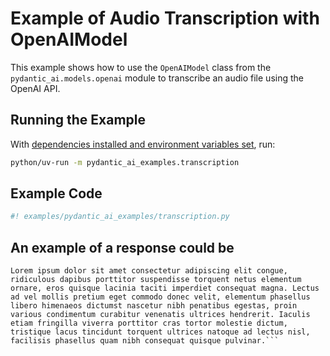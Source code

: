 # Example of Audio Transcription with OpenAIModel

This example shows how to use the `OpenAIModel` class from the `pydantic_ai.models.openai` module to transcribe an audio file using the OpenAI API.

## Running the Example

With [dependencies installed and environment variables set](./index.md#usage), run:

```bash
python/uv-run -m pydantic_ai_examples.transcription
```

## Example Code

```python {title="transcription.py"}
#! examples/pydantic_ai_examples/transcription.py
```

## An example of a response could be
```
Lorem ipsum dolor sit amet consectetur adipiscing elit congue, ridiculous dapibus porttitor suspendisse torquent netus elementum ornare, eros quisque lacinia taciti imperdiet consequat magna. Lectus ad vel mollis pretium eget commodo donec velit, elementum phasellus libero himenaeos dictumst nascetur nibh penatibus egestas, proin various condimentum curabitur venenatis ultrices hendrerit. Iaculis etiam fringilla viverra porttitor cras tortor molestie dictum, tristique lacus tincidunt torquent ultrices natoque ad lectus nisl, facilisis phasellus quam nibh consequat quisque pulvinar.```
